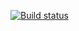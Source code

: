 [![Build status](https://ci.appveyor.com/api/projects/status/jj9vclu9qxt3stt5?svg=true)](https://ci.appveyor.com/project/tatl9r/postman-echo)
